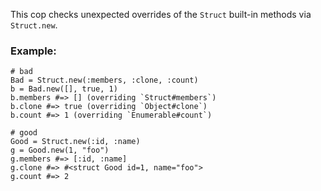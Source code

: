 This cop checks unexpected overrides of the `Struct` built-in methods
via `Struct.new`.

### Example:
    # bad
    Bad = Struct.new(:members, :clone, :count)
    b = Bad.new([], true, 1)
    b.members #=> [] (overriding `Struct#members`)
    b.clone #=> true (overriding `Object#clone`)
    b.count #=> 1 (overriding `Enumerable#count`)

    # good
    Good = Struct.new(:id, :name)
    g = Good.new(1, "foo")
    g.members #=> [:id, :name]
    g.clone #=> #<struct Good id=1, name="foo">
    g.count #=> 2
